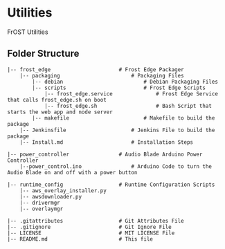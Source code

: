 # Utilities
FrOST Utilities

## Folder Structure
    |-- frost_edge                      # Frost Edge Packager
        |-- packaging                       # Packaging Files
            |-- debian                          # Debian Packaging Files
            |-- scripts                         # Frost Edge Scripts
                |-- frost_edge.service              # Frost Edge Service that calls frost_edge.sh on boot
                |-- frost_edge.sh                   # Bash Script that starts the web app and node server
            |-- makefile                        # Makefile to build the package
        |-- Jenkinsfile                     # Jenkins File to build the package
        |-- Install.md                      # Installation Steps

    |-- power_controller                # Audio Blade Arduino Power Controller
        |--power_control.ino                # Arduino Code to turn the Audio Blade on and off with a power button

    |-- runtime_config                  # Runtime Configuration Scripts
        |-- aws_overlay_installer.py
        |-- awsdownloader.py
        |-- drivermgr
        |-- overlaymgr
    
    |-- .gitattributes                  # Git Attributes File
    |-- .gitignore                      # Git Ignore File
    |-- LICENSE                         # MIT LICENSE File
    |-- README.md                       # This file